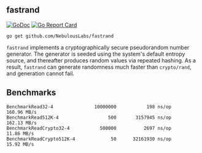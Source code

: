 fastrand
--------

[![GoDoc](https://godoc.org/github.com/NebulousLabs/fastrand?status.svg)](https://godoc.org/github.com/NebulousLabs/fastrand)
[![Go Report Card](http://goreportcard.com/badge/github.com/NebulousLabs/fastrand)](https://goreportcard.com/report/github.com/NebulousLabs/fastrand)

```
go get github.com/NebulousLabs/fastrand
```

`fastrand` implements a cryptographically secure pseudorandom number
generator. The generator is seeded using the system's default entropy source,
and thereafter produces random values via repeated hashing. As a result,
`fastrand` can generate randomness much faster than `crypto/rand`, and
generation cannot fail.


## Benchmarks ##

```
BenchmarkRead32-4             	10000000	       198 ns/op	 160.96 MB/s
BenchmarkRead512K-4           	     500	   3157945 ns/op	 162.13 MB/s
BenchmarkReadCrypto32-4       	  500000	      2697 ns/op	  11.86 MB/s
BenchmarkReadCrypto512K-4     	      50	  32161930 ns/op	  15.92 MB/s
```
